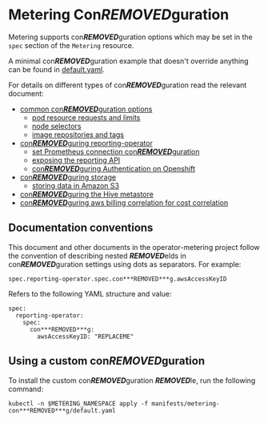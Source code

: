 # Metering Con***REMOVED***guration

Metering supports con***REMOVED***guration options which may be set in the `spec` section of the `Metering` resource.

A minimal con***REMOVED***guration example that doesn't override anything can be found in [default.yaml](../manifests/metering-con***REMOVED***g/default.yaml).

For details on different types of con***REMOVED***guration read the relevant document:

- [common con***REMOVED***guration options](common-con***REMOVED***guration.md)
  - [pod resource requests and limits](common-con***REMOVED***guration.md#resource-requests-and-limits)
  - [node selectors](common-con***REMOVED***guration.md#node-selectors)
  - [image repositories and tags](common-con***REMOVED***guration.md#image-repositories-and-tags)
- [con***REMOVED***guring reporting-operator](con***REMOVED***guring-reporting-operator.md)
  - [set Prometheus connection con***REMOVED***guration](con***REMOVED***guring-reporting-operator.md#prometheus-connection)
  - [exposing the reporting API](con***REMOVED***guring-reporting-operator.md#exposing-the-reporting-api)
  - [con***REMOVED***guring Authentication on Openshift](con***REMOVED***guring-reporting-operator.md#openshift-authentication)
- [con***REMOVED***guring storage](con***REMOVED***guring-storage.md)
  - [storing data in Amazon S3](con***REMOVED***guring-storage.md#storing-data-in-s3)
- [con***REMOVED***guring the Hive metastore](con***REMOVED***guring-hive-metastore.md)
- [con***REMOVED***guring aws billing correlation for cost correlation](con***REMOVED***guring-aws-billing.md)

## Documentation conventions

This document and other documents in the operator-metering project follow the convention of describing nested ***REMOVED***elds in con***REMOVED***guration settings using dots as separators.
For example:

```
spec.reporting-operator.spec.con***REMOVED***g.awsAccessKeyID
```

Refers to the following YAML structure and value:

```
spec:
  reporting-operator:
    spec:
      con***REMOVED***g:
        awsAccessKeyID: "REPLACEME"
```

## Using a custom con***REMOVED***guration

To install the custom con***REMOVED***guration ***REMOVED***le, run the following command:

```
kubectl -n $METERING_NAMESPACE apply -f manifests/metering-con***REMOVED***g/default.yaml
```
